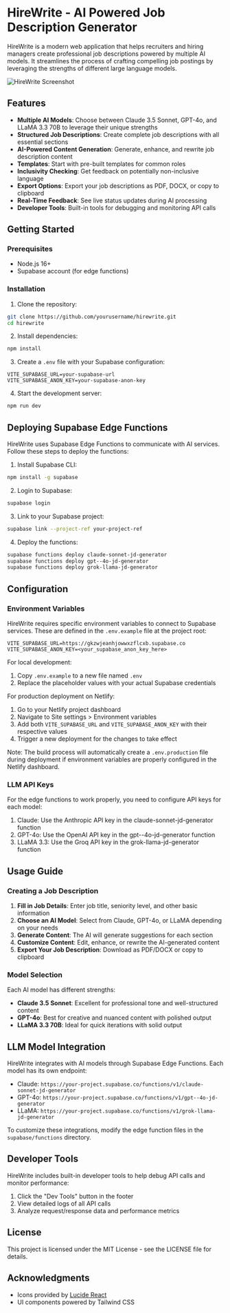 # HireWrite - AI Powered Job Description Generator

HireWrite is a modern web application that helps recruiters and hiring managers create professional job descriptions powered by multiple AI models. It streamlines the process of crafting compelling job postings by leveraging the strengths of different large language models.

![HireWrite Screenshot](https://images.unsplash.com/photo-1586281380349-632531db7ed4?auto=format&fit=crop&q=80&w=2070&ixlib=rb-4.0.3)

## Features

- **Multiple AI Models**: Choose between Claude 3.5 Sonnet, GPT-4o, and LLaMA 3.3 70B to leverage their unique strengths
- **Structured Job Descriptions**: Create complete job descriptions with all essential sections
- **AI-Powered Content Generation**: Generate, enhance, and rewrite job description content
- **Templates**: Start with pre-built templates for common roles
- **Inclusivity Checking**: Get feedback on potentially non-inclusive language
- **Export Options**: Export your job descriptions as PDF, DOCX, or copy to clipboard
- **Real-Time Feedback**: See live status updates during AI processing
- **Developer Tools**: Built-in tools for debugging and monitoring API calls

## Getting Started

### Prerequisites

- Node.js 16+ 
- Supabase account (for edge functions)

### Installation

1. Clone the repository:
```bash
git clone https://github.com/yourusername/hirewrite.git
cd hirewrite
```

2. Install dependencies:
```bash
npm install
```

3. Create a `.env` file with your Supabase configuration:
```
VITE_SUPABASE_URL=your-supabase-url
VITE_SUPABASE_ANON_KEY=your-supabase-anon-key
```

4. Start the development server:
```bash
npm run dev
```

## Deploying Supabase Edge Functions

HireWrite uses Supabase Edge Functions to communicate with AI services. Follow these steps to deploy the functions:

1. Install Supabase CLI:
```bash
npm install -g supabase
```

2. Login to Supabase:
```bash
supabase login
```

3. Link to your Supabase project:
```bash
supabase link --project-ref your-project-ref
```

4. Deploy the functions:
```bash
supabase functions deploy claude-sonnet-jd-generator
supabase functions deploy gpt--4o-jd-generator
supabase functions deploy grok-llama-jd-generator
```

## Configuration

### Environment Variables

HireWrite requires specific environment variables to connect to Supabase services. These are defined in the `.env.example` file at the project root:

```
VITE_SUPABASE_URL=https://gkzwjeanhjowwxzflcxb.supabase.co
VITE_SUPABASE_ANON_KEY=<your_supabase_anon_key_here>
```

For local development:
1. Copy `.env.example` to a new file named `.env`
2. Replace the placeholder values with your actual Supabase credentials

For production deployment on Netlify:
1. Go to your Netlify project dashboard
2. Navigate to Site settings > Environment variables
3. Add both `VITE_SUPABASE_URL` and `VITE_SUPABASE_ANON_KEY` with their respective values
4. Trigger a new deployment for the changes to take effect

Note: The build process will automatically create a `.env.production` file during deployment if environment variables are properly configured in the Netlify dashboard.

### LLM API Keys

For the edge functions to work properly, you need to configure API keys for each model:

1. Claude: Use the Anthropic API key in the claude-sonnet-jd-generator function
2. GPT-4o: Use the OpenAI API key in the gpt--4o-jd-generator function
3. LLaMA 3.3: Use the Groq API key in the grok-llama-jd-generator function

## Usage Guide

### Creating a Job Description

1. **Fill in Job Details**: Enter job title, seniority level, and other basic information
2. **Choose an AI Model**: Select from Claude, GPT-4o, or LLaMA depending on your needs
3. **Generate Content**: The AI will generate suggestions for each section
4. **Customize Content**: Edit, enhance, or rewrite the AI-generated content
5. **Export Your Job Description**: Download as PDF/DOCX or copy to clipboard

### Model Selection

Each AI model has different strengths:

- **Claude 3.5 Sonnet**: Excellent for professional tone and well-structured content
- **GPT-4o**: Best for creative and nuanced content with polished output
- **LLaMA 3.3 70B**: Ideal for quick iterations with solid output

## LLM Model Integration

HireWrite integrates with AI models through Supabase Edge Functions. Each model has its own endpoint:

- Claude: `https://your-project.supabase.co/functions/v1/claude-sonnet-jd-generator`
- GPT-4o: `https://your-project.supabase.co/functions/v1/gpt--4o-jd-generator`
- LLaMA: `https://your-project.supabase.co/functions/v1/grok-llama-jd-generator`

To customize these integrations, modify the edge function files in the `supabase/functions` directory.

## Developer Tools

HireWrite includes built-in developer tools to help debug API calls and monitor performance:

1. Click the "Dev Tools" button in the footer
2. View detailed logs of all API calls
3. Analyze request/response data and performance metrics

## License

This project is licensed under the MIT License - see the LICENSE file for details.

## Acknowledgments

- Icons provided by [Lucide React](https://lucide.dev)
- UI components powered by Tailwind CSS
